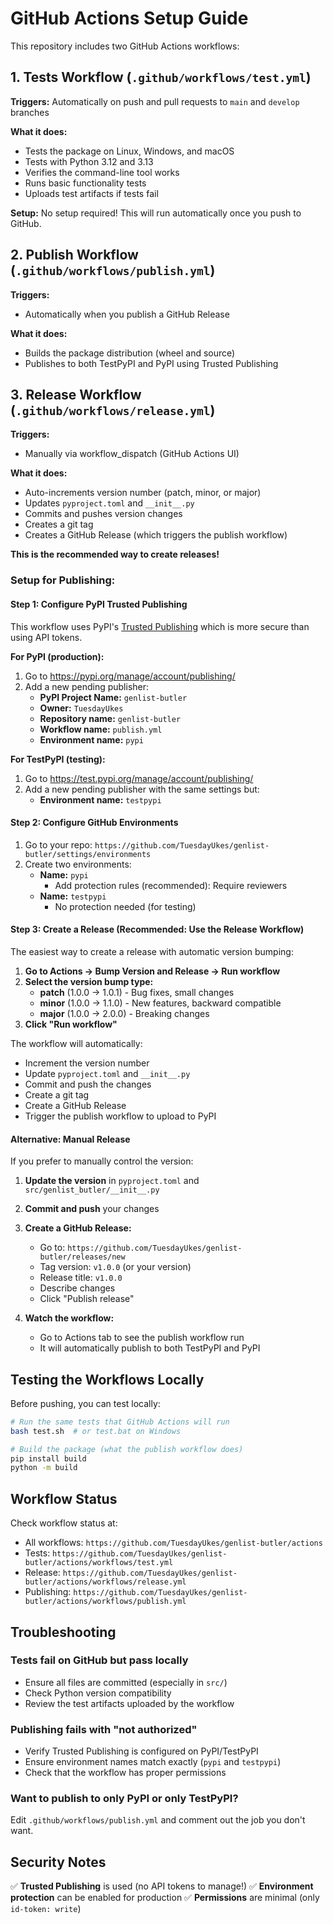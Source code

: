 # GitHub Actions Setup Guide

This repository includes two GitHub Actions workflows:

## 1. Tests Workflow (`.github/workflows/test.yml`)

**Triggers:** Automatically on push and pull requests to `main` and `develop` branches

**What it does:**
- Tests the package on Linux, Windows, and macOS
- Tests with Python 3.12 and 3.13
- Verifies the command-line tool works
- Runs basic functionality tests
- Uploads test artifacts if tests fail

**Setup:** No setup required! This will run automatically once you push to GitHub.

## 2. Publish Workflow (`.github/workflows/publish.yml`)

**Triggers:** 
- Automatically when you publish a GitHub Release

**What it does:**
- Builds the package distribution (wheel and source)
- Publishes to both TestPyPI and PyPI using Trusted Publishing

## 3. Release Workflow (`.github/workflows/release.yml`)

**Triggers:** 
- Manually via workflow_dispatch (GitHub Actions UI)

**What it does:**
- Auto-increments version number (patch, minor, or major)
- Updates `pyproject.toml` and `__init__.py`
- Commits and pushes version changes
- Creates a git tag
- Creates a GitHub Release (which triggers the publish workflow)

**This is the recommended way to create releases!**

### Setup for Publishing:

#### Step 1: Configure PyPI Trusted Publishing

This workflow uses PyPI's [Trusted Publishing](https://docs.pypi.org/trusted-publishers/) which is more secure than using API tokens.

**For PyPI (production):**
1. Go to https://pypi.org/manage/account/publishing/
2. Add a new pending publisher:
   - **PyPI Project Name:** `genlist-butler`
   - **Owner:** `TuesdayUkes`
   - **Repository name:** `genlist-butler`
   - **Workflow name:** `publish.yml`
   - **Environment name:** `pypi`

**For TestPyPI (testing):**
1. Go to https://test.pypi.org/manage/account/publishing/
2. Add a new pending publisher with the same settings but:
   - **Environment name:** `testpypi`

#### Step 2: Configure GitHub Environments

1. Go to your repo: `https://github.com/TuesdayUkes/genlist-butler/settings/environments`
2. Create two environments:
   - **Name:** `pypi`
     - Add protection rules (recommended): Require reviewers
   - **Name:** `testpypi`
     - No protection needed (for testing)

#### Step 3: Create a Release (Recommended: Use the Release Workflow)

The easiest way to create a release with automatic version bumping:

1. **Go to Actions → Bump Version and Release → Run workflow**
2. **Select the version bump type:**
   - **patch** (1.0.0 → 1.0.1) - Bug fixes, small changes
   - **minor** (1.0.0 → 1.1.0) - New features, backward compatible
   - **major** (1.0.0 → 2.0.0) - Breaking changes
3. **Click "Run workflow"**

The workflow will automatically:
- Increment the version number
- Update `pyproject.toml` and `__init__.py`
- Commit and push the changes
- Create a git tag
- Create a GitHub Release
- Trigger the publish workflow to upload to PyPI

#### Alternative: Manual Release

If you prefer to manually control the version:

1. **Update the version** in `pyproject.toml` and `src/genlist_butler/__init__.py`
2. **Commit and push** your changes
3. **Create a GitHub Release:**
   - Go to: `https://github.com/TuesdayUkes/genlist-butler/releases/new`
   - Tag version: `v1.0.0` (or your version)
   - Release title: `v1.0.0`
   - Describe changes
   - Click "Publish release"

4. **Watch the workflow:**
   - Go to Actions tab to see the publish workflow run
   - It will automatically publish to both TestPyPI and PyPI

## Testing the Workflows Locally

Before pushing, you can test locally:

```bash
# Run the same tests that GitHub Actions will run
bash test.sh  # or test.bat on Windows

# Build the package (what the publish workflow does)
pip install build
python -m build
```

## Workflow Status

Check workflow status at:
- All workflows: `https://github.com/TuesdayUkes/genlist-butler/actions`
- Tests: `https://github.com/TuesdayUkes/genlist-butler/actions/workflows/test.yml`
- Release: `https://github.com/TuesdayUkes/genlist-butler/actions/workflows/release.yml`
- Publishing: `https://github.com/TuesdayUkes/genlist-butler/actions/workflows/publish.yml`

## Troubleshooting

### Tests fail on GitHub but pass locally
- Ensure all files are committed (especially in `src/`)
- Check Python version compatibility
- Review the test artifacts uploaded by the workflow

### Publishing fails with "not authorized"
- Verify Trusted Publishing is configured on PyPI/TestPyPI
- Ensure environment names match exactly (`pypi` and `testpypi`)
- Check that the workflow has proper permissions

### Want to publish to only PyPI or only TestPyPI?
Edit `.github/workflows/publish.yml` and comment out the job you don't want.

## Security Notes

✅ **Trusted Publishing** is used (no API tokens to manage!)
✅ **Environment protection** can be enabled for production
✅ **Permissions** are minimal (only `id-token: write`)
